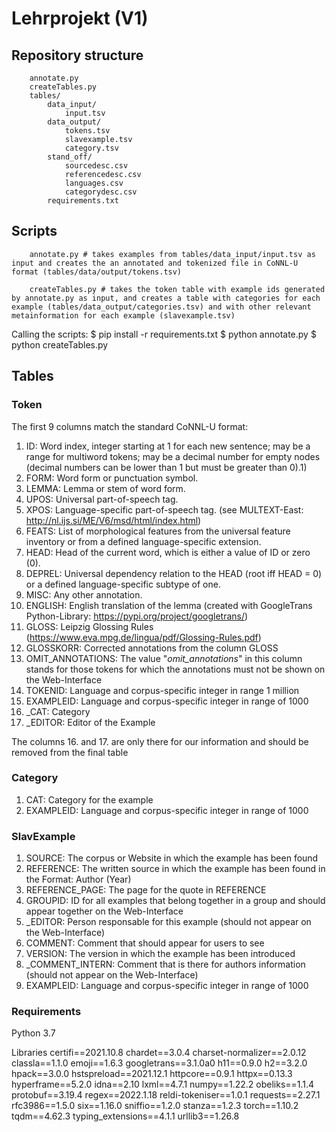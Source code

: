# Lehrprojekt (V1)


## Repository structure
        annotate.py
		createTables.py
		tables/
			data_input/
				input.tsv
			data_output/
				tokens.tsv
				slavexample.tsv
				category.tsv
			stand_off/
				sourcedesc.csv
				referencedesc.csv
				languages.csv
				categorydesc.csv
			requirements.txt 

## Scripts
		
		annotate.py # takes examples from tables/data_input/input.tsv as input and creates the an annotated and tokenized file in CoNNL-U format (tables/data/output/tokens.tsv)

		createTables.py # takes the token table with example ids generated by annotate.py as input, and creates a table with categories for each example (tables/data_output/categories.tsv) and with other relevant metainformation for each example (slavexample.tsv)
		
Calling the scripts:
$ pip install -r requirements.txt 
$ python annotate.py
$ python createTables.py

## Tables
### Token
The first 9 columns match the standard CoNNL-U format:

1. ID: Word index, integer starting at 1 for each new sentence; may be a range for multiword tokens; may be a decimal number for empty nodes (decimal numbers can be lower than 1 but must be greater than 0).1)
2. FORM: Word form or punctuation symbol.
3. LEMMA: Lemma or stem of word form.
4. UPOS: Universal part-of-speech tag.
5. XPOS: Language-specific part-of-speech tag. (see MULTEXT-East: http://nl.ijs.si/ME/V6/msd/html/index.html)
6. FEATS: List of morphological features from the universal feature inventory or from a defined language-specific extension.
7. HEAD: Head of the current word, which is either a value of ID or zero (0).
8. DEPREL: Universal dependency relation to the HEAD (root iff HEAD = 0) or a defined language-specific subtype of one.
9. MISC: Any other annotation.
10. ENGLISH: English translation of the lemma (created with GoogleTrans Python-Library: https://pypi.org/project/googletrans/)
11. GLOSS: Leipzig Glossing Rules (https://www.eva.mpg.de/lingua/pdf/Glossing-Rules.pdf)
12. GLOSSKORR: Corrected annotations from the column GLOSS
13. OMIT_ANNOTATIONS: The value "_omit_annotations_" in this column stands for those tokens for which the annotations must not be shown on the Web-Interface
14. TOKENID: Language and corpus-specific integer in range 1 million
15. EXAMPLEID: Language and corpus-specific integer in range of 1000
16. _CAT: Category
17. _EDITOR: Editor of the Example

The columns 16. and 17. are only there for our information and should be removed from the final table

### Category
1. CAT: Category for the example
2. EXAMPLEID: Language and corpus-specific integer in range of 1000

### SlavExample
1. SOURCE: The corpus or Website in which the example has been found
2. REFERENCE: The written source in which the example has been found in the Format: Author (Year)
3. REFERENCE_PAGE: The page for the quote in REFERENCE
4. GROUPID: ID for all examples that  belong together in a group and should appear together on the Web-Interface
5. _EDITOR: Person responsable for this example (should not appear on the Web-Interface)
6. COMMENT: Comment that should appear for users to see
7. VERSION: The version in which the example has been introduced
8. _COMMENT_INTERN: Comment that is there for authors information (should not appear on the Web-Interface)
9. EXAMPLEID: Language and corpus-specific integer in range of 1000

### Requirements

Python 3.7

Libraries
certifi==2021.10.8
chardet==3.0.4
charset-normalizer==2.0.12
classla==1.1.0
emoji==1.6.3
googletrans==3.1.0a0
h11==0.9.0
h2==3.2.0
hpack==3.0.0
hstspreload==2021.12.1
httpcore==0.9.1
httpx==0.13.3
hyperframe==5.2.0
idna==2.10
lxml==4.7.1
numpy==1.22.2
obeliks==1.1.4
protobuf==3.19.4
regex==2022.1.18
reldi-tokeniser==1.0.1
requests==2.27.1
rfc3986==1.5.0
six==1.16.0
sniffio==1.2.0
stanza==1.2.3
torch==1.10.2
tqdm==4.62.3
typing_extensions==4.1.1
urllib3==1.26.8
